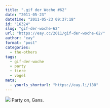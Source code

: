 ```yaml
---
title: ".gif der Woche #62"
date: "2011-05-23"
datetime: "2011-05-23 09:37:18"
id: "16324"
slug: "gif-der-woche-62"
url: "https://eay.cc/2011/gif-der-woche-62/"
author: "eay"
format: "post"
categories:
  - the-others
tags:
  - gif-der-woche
  - party
  - tiere
  - vogel
meta:
  - yourls_shorturl: "https://eay.li/188"
---
```


![](https://eay.cc/uploads/2011/partygans.gif) Party on, Gans.
